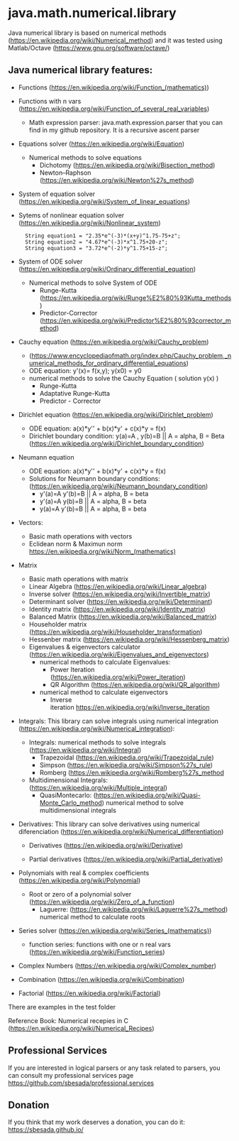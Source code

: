 # java.math.numerical.library

Java numerical library is based on numerical methods (https://en.wikipedia.org/wiki/Numerical_method) and it was tested using Matlab/Octave (https://www.gnu.org/software/octave/)

## Java numerical library features:

+ Functions (https://en.wikipedia.org/wiki/Function_(mathematics))

+ Functions with n vars (https://en.wikipedia.org/wiki/Function_of_several_real_variables)
  + Math expression parser: java.math.expression.parser that you can find in my github repository. It is a recursive ascent parser

+ Equations solver (https://en.wikipedia.org/wiki/Equation)
  + Numerical methods to solve equations
    + Dichotomy (https://en.wikipedia.org/wiki/Bisection_method)
    + Newton–Raphson (https://en.wikipedia.org/wiki/Newton%27s_method)

+ System of equation solver (https://en.wikipedia.org/wiki/System_of_linear_equations)

+ Sytems of nonlinear equation solver (https://en.wikipedia.org/wiki/Nonlinear_system)

        String equation1 = "2.35*e^(-3)*(x+y)^1.75-75+z";
        String equation2 = "4.67*e^(-3)*x^1.75+20-z";
        String equation3 = "3.72*e^(-2)*y^1.75+15-z";

+ System of ODE solver (https://en.wikipedia.org/wiki/Ordinary_differential_equation)
  + Numerical methods to solve System of ODE
    + Runge-Kutta (https://en.wikipedia.org/wiki/Runge%E2%80%93Kutta_methods)
    + Predictor-Corrector (https://en.wikipedia.org/wiki/Predictor%E2%80%93corrector_method)
    
+ Cauchy equation (https://en.wikipedia.org/wiki/Cauchy_problem)
  + (https://www.encyclopediaofmath.org/index.php/Cauchy_problem,_numerical_methods_for_ordinary_differential_equations)
  + ODE equation: y'(x)= f(x,y); y(x0) = y0
  + numerical methods to solve the Cauchy Equation ( solution y(x) )
    + Runge-Kutta
    + Adaptative Runge-Kutta
    + Predictor - Corrector   
    
+ Dirichlet equation (https://en.wikipedia.org/wiki/Dirichlet_problem) 
  + ODE equation: a(x)*y'' + b(x)*y' + c(x)*y = f(x)
  + Dirichlet boundary condition: y(a)=A , y(b)=B || A = alpha, B = Beta (https://en.wikipedia.org/wiki/Dirichlet_boundary_condition)  
       
+ Neumann equation
  + ODE equation: a(x)*y'' + b(x)*y' + c(x)*y = f(x)
  + Solutions for Neumann boundary conditions: (https://en.wikipedia.org/wiki/Neumann_boundary_condition)
    +  y'(a)=A   y'(b)=B || A = alpha, B = beta
    +  y'(a)=A   y(b)=B  || A = alpha, B = beta
    +  y(a)=A    y'(b)=B || A = alpha, B = beta
   
+ Vectors:
  + Basic math operations with vectors
  + Eclidean norm & Maximun norm https://en.wikipedia.org/wiki/Norm_(mathematics)
  
+ Matrix
  + Basic math operations with matrix 
  + Linear Algebra (https://en.wikipedia.org/wiki/Linear_algebra)
  + Inverse solver (https://en.wikipedia.org/wiki/Invertible_matrix)
  + Determinant solver (https://en.wikipedia.org/wiki/Determinant)
  + Identity matrix (https://en.wikipedia.org/wiki/Identity_matrix)
  + Balanced Matrix (https://en.wikipedia.org/wiki/Balanced_matrix)
  + Householder matrix (https://en.wikipedia.org/wiki/Householder_transformation)
  + Hessenber matrix (https://en.wikipedia.org/wiki/Hessenberg_matrix)
  + Eigenvalues & eigenvectors calculator (https://en.wikipedia.org/wiki/Eigenvalues_and_eigenvectors)
    + numerical methods to calculate Eigenvalues:
      + Power Iteration (https://en.wikipedia.org/wiki/Power_iteration) 
      + QR Algorithm (https://en.wikipedia.org/wiki/QR_algorithm)
    + numerical method to calculate eigenvectors
      + Inverse iteration https://en.wikipedia.org/wiki/Inverse_iteration

+ Integrals: This library can solve integrals using numerical integration (https://en.wikipedia.org/wiki/Numerical_integration):
  + Integrals: numerical methods to solve integrals (https://en.wikipedia.org/wiki/Integral)
    + Trapezoidal (https://en.wikipedia.org/wiki/Trapezoidal_rule)
    + Simpson (https://en.wikipedia.org/wiki/Simpson%27s_rule)
    + Romberg (https://en.wikipedia.org/wiki/Romberg%27s_method
  + Multidimensional Integrals: (https://en.wikipedia.org/wiki/Multiple_integral)
    + QuasiMontecarlo: (https://en.wikipedia.org/wiki/Quasi-Monte_Carlo_method) numerical method to solve multidimensional integrals
 
+ Derivatives: This library can solve derivatives using numerical diferenciation (https://en.wikipedia.org/wiki/Numerical_differentiation)

  + Derivatives (https://en.wikipedia.org/wiki/Derivative)

  + Partial derivatives (https://en.wikipedia.org/wiki/Partial_derivative)
  
+ Polynomials with real & complex coefficients (https://en.wikipedia.org/wiki/Polynomial)
  + Root or zero of a polynomial solver (https://en.wikipedia.org/wiki/Zero_of_a_function)
    + Laguerre: (https://en.wikipedia.org/wiki/Laguerre%27s_method) numerical method to calculate roots

+ Series solver (https://en.wikipedia.org/wiki/Series_(mathematics))
  + function series: functions with one or n real vars (https://en.wikipedia.org/wiki/Function_series)

+ Complex Numbers (https://en.wikipedia.org/wiki/Complex_number)

+ Combination (https://en.wikipedia.org/wiki/Combination)

+ Factorial (https://en.wikipedia.org/wiki/Factorial)


There are examples in the test folder

Reference Book: Numerical recepies in C (https://en.wikipedia.org/wiki/Numerical_Recipes)

## Professional Services
If you are interested in logical parsers or any task related to parsers, you can consult my professional services page https://github.com/sbesada/professional.services        

## Donation
If you think that my work deserves a donation, you can do it: https://sbesada.github.io/
